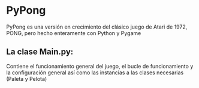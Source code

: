# PyPong
PyPong es una versión en crecimiento del clásico juego de Atari de 1972, PONG, pero hecho enteramente con Python y Pygame

## La clase Main.py:
Contiene el funcionamiento general del juego, el bucle de funcionamiento y la configuración general así como las instancias a las clases necesarias (Paleta y Pelota) 
